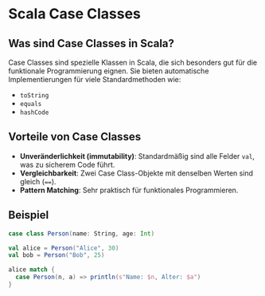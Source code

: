 # Scala Case Classes

## Was sind Case Classes in Scala?

Case Classes sind spezielle Klassen in Scala, die sich besonders gut für die funktionale Programmierung eignen. Sie bieten automatische Implementierungen für viele Standardmethoden wie:

- `toString`
- `equals`
- `hashCode`

## Vorteile von Case Classes

- **Unveränderlichkeit (immutability)**: Standardmäßig sind alle Felder `val`, was zu sicherem Code führt.
- **Vergleichbarkeit**: Zwei Case Class-Objekte mit denselben Werten sind gleich (`==`).
- **Pattern Matching**: Sehr praktisch für funktionales Programmieren.

## Beispiel

```scala
case class Person(name: String, age: Int)

val alice = Person("Alice", 30)
val bob = Person("Bob", 25)

alice match {
  case Person(n, a) => println(s"Name: $n, Alter: $a")
}
```
